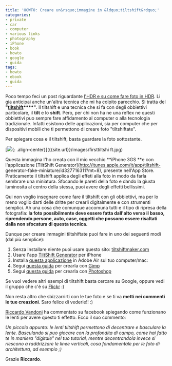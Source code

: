 ```yaml
---
title: 'HOWTO: Creare un&rsquo;immagine in &ldquo;tiltshift&rdquo;'
categories:
- private
- car
- computer
- various links
- photography
- iPhone
- book
- howto
- google
- guida
tags:
- howto
- ebook
- guida
---
```

Poco tempo feci un post riguardante [l'HDR e su come fare foto in
HDR]({{site.url}}/2010/07/15/howto-creare-unimmagine-hdr/). Li gia
anticipai anche un'altra tecnica che mi ha colpito parecchio. Si tratta del
**"[tiltshift](http://en.wikipedia.org/wiki/Tilt-shift_photography)****"**. Il
tiltshift e una tecnica che si fa con degli obbiettivi particolare, il
**tilt** e lo **shift**. Pero, per chi non ha ne una reflex ne questi
obbiettivi puo sempre fare affidamento al computer o alla tecnologia
tradizionale. Infatti esistono delle applicazioni, sia per computer che per
dispositivi mobili che ti permettono di creare foto "tiltshiftate".

Per spiegare cosa e il tiltshift, basta guardare la foto sottostante.

[![]({{site.url}}/images/firsttiltshift.jpg){: .align-center}]({{site.url}}/images/firsttiltshi
ft.jpg)

Questa immagina l'ho creata con il mio vecchio **iPhone 3GS **e con
l'applicazione [TiltShift Generator](http://itunes.apple.com/it/app/tiltshift-
generator-fake-miniature/id327716311?mt=8), presente nell'App Store.
Praticamente il tiltshift applica degli effeti alla foto in modo da farla
sembrare una miniatura. Sfocando le pareti della foto e dando la giusta
luminosita al centro della stessa, puoi avere degli effetti bellissimi.

Qui non voglio insegnare come fare il tiltshift con gli obbiettivi, ma per lo
meno voglio darti delle dritte per crearli digitalmente e con strumenti
semplici. Ah una cosa che comunque accomuna tutti e il tipo di ripresa della
fotografia: **la foto possibilmente deve essere fatta dall'alto verso il
basso, riprendendo persone, auto, case, oggetti che possono essere risaltati
dalla non sfocatura di questa tecnica.**

Dunque per creare immagini tiltshiftate puoi fare in uno dei seguenti modi
(dal più semplice):

  1. Senza installare niente puoi usare questo sito: [tiltshiftmaker.com](http://tiltshiftmaker.com/)
  2. Usare l'app [TiltShift Generator](http://itunes.apple.com/it/app/tiltshift-generator-fake-miniature/id327716311?mt=8) per iPhone
  3. Installa [questa applicazione](http://labs.artandmobile.com/tiltshift/) in Adobe Air sul tuo computer/mac:
  4. Segui [questa guida](http://www.danielesalamina.it/fake-tilt-shift) per crearla con [Gimp](http://www.gimp.org)
  5. Segui [questa guida](http://www.tiltshiftphotography.net/photoshop-tutorial.php) per crearla con [Photoshop](http://www.photoshop.com)
  

  
Se vuoi vedere altri esempi di tiltshift basta cercare su Google, oppure vedi
il gruppo che c'è su [Flickr](http://www.flickr.com/groups/tilt-shift-fakes/)
:)

Non resta altro che sbizzarrirti con le tue foto e se ti va **metti nei
commenti le tue creazioni**. Saro felice di vederle!! :)

[Riccardo Vandoni](http://www.riccardovandoni.com/) ha commentato su facebook
spiegando come funzionano le lenti per avere questo ti effetto. Ecco il suo
commento:

_Un piccolo appunto: le lenti tiltshift permettono di decentrare e basculare
la lente. Basculando si puo giocare con la profondita di campo, come hai fatto
te in maniera "digitale" nel tuo tutorial, mentre decentrandola invece si
riescono a raddrizzare le linee verticali, cosa fondamentale per le foto di
architettura, ad esempio ;)_

  
Grazie **Riccardo**.

